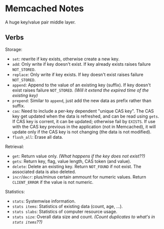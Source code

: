 # Memcached Notes

A huge key/value pair middle layer.

## Verbs

Storage:

- `set`: rewrite if key exists, otherwise create a new key.
- `add`: Only write if key doesn't exist. If key already exists raises failure `NOT_STORED`.
- `replace`: Only write if key exists. If key doesn't exist raises failure `NOT_STORED`.
- `append`: Append to the value of an existing key (suffix). If key doesn't exist raises failure `NOT_STORED`. *(Will it extend the expired time of the existing key)*
- `prepend`: Similar to `append`, just add the new data as prefix rather than suffix.
- `cas`: Need to include a per-key dependent "unique CAS key". The CAS key get updated when the data is refreshed, and can be read using `gets`. If CAS key is corrent, it can be updated; otherwise fail by `EXISTS`. If use with the CAS key previous in the application (not in Memcached), it will update only if the CAS key is not changing (the data is not modified).
- `flush_all`: Erase all data.

Retrieval:

- `get`: Return value only. *(What happens if the key does not exist??)*
- `gets`: Return key, flag, value length, CAS token (and value).
- `delete`: Delete an existing key. Return `NOT_FOUND` if not exist. The associated data is also deleted.
- `incr`/`decr`: plus/minus certain ammount for numeric values. Return `CLIENT_ERROR` if the value is not numeric.

Statistics:

- `stats`: Systemwise information.
- `stats items`: Statistics of existing data (count, age, ...).
- `stats slabs`: Statistics of computer resource usage.
- `stats size`: Overall data size and count. *(Count duplicates to what's in `stats items`??)*
